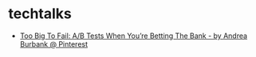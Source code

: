 # techtalks
  * [Too Big To Fail: A/B Tests When You’re Betting The Bank - by Andrea Burbank @ Pinterest](https://www.infoq.com/presentations/ab-testing-risks/)
